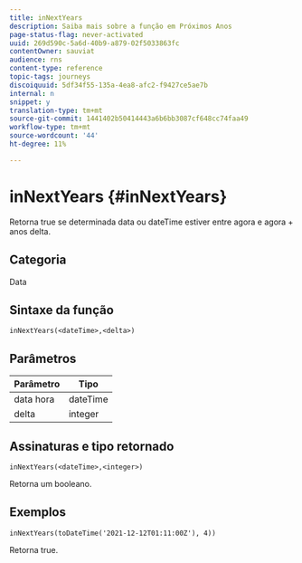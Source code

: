 ```yaml
---
title: inNextYears
description: Saiba mais sobre a função em Próximos Anos
page-status-flag: never-activated
uuid: 269d590c-5a6d-40b9-a879-02f5033863fc
contentOwner: sauviat
audience: rns
content-type: reference
topic-tags: journeys
discoiquuid: 5df34f55-135a-4ea8-afc2-f9427ce5ae7b
internal: n
snippet: y
translation-type: tm+mt
source-git-commit: 1441402b50414443a6b6bb3087cf648cc74faa49
workflow-type: tm+mt
source-wordcount: '44'
ht-degree: 11%

---
```



# inNextYears {#inNextYears}

Retorna true se determinada data ou dateTime estiver entre agora e agora + anos delta.

## Categoria

Data

## Sintaxe da função

`inNextYears(<dateTime>,<delta>)`

## Parâmetros

| Parâmetro | Tipo |
|-----------|------------------|
| data hora | dateTime |
| delta | integer |

## Assinaturas e tipo retornado

`inNextYears(<dateTime>,<integer>)`

Retorna um booleano.

## Exemplos

`inNextYears(toDateTime('2021-12-12T01:11:00Z'), 4))`

Retorna true.
